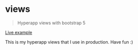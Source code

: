 # views
> Hyperapp views with bootstrap 5

[Live example](https://marcodpt.github.io/views/)

This is my hyperapp views that I use in production. Have fun :)
